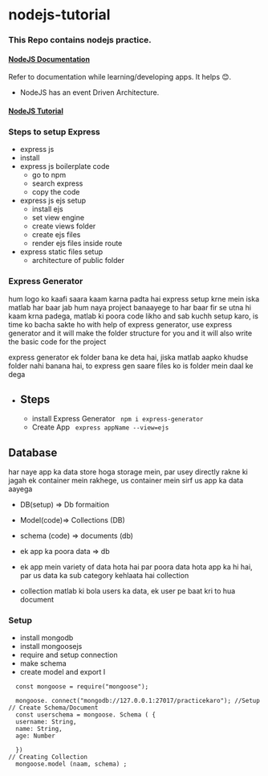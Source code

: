 # nodejs-tutorial

### This Repo contains nodejs practice.

#### [NodeJS Documentation](https://nodejs.org/docs/latest/api/)

Refer to documentation while learning/developing apps.
It helps 😊.

- NodeJS has an event Driven Architecture.

#### [NodeJS Tutorial](https://nodejs.org/en/learn/getting-started/introduction-to-nodejs)

<!-- Initial Setup -->

### Steps to setup Express

- express js
- install
- express js boilerplate code
  - go to npm
  - search express
  - copy the code
- express js ejs setup
  - install ejs
  - set view engine
  - create views folder
  - create ejs files
  - render ejs files inside route
- express static files setup
  - architecture of public folder

### Express Generator

hum logo ko kaafi saara kaam karna padta hai express setup krne
mein iska matlab har baar jab hum naya project banaayege to har baar
fir se utna hi kaam krna padega, matlab ki poora code likho and sab
kuchh setup karo, is time ko bacha sakte ho with help of express
generator, use express generator and it will make the folder structure
for you and it will also write the basic code for the project

express generator ek folder bana ke deta hai, jiska matlab aapko
khudse folder nahi banana hai, to express gen saare files ko is folder
mein daal ke dega

- ## Steps
  - install Express Generator
    ` npm i express-generator`
  - Create App
    ` express appName --view=ejs`

## Database

har naye app ka data store hoga storage mein, par usey directly rakne
ki jagah ek container mein rakhege, us container mein sirf us app ka
data aayega

- DB(setup) => Db formaition
- Model(code)=> Collections (DB)
- schema (code) => documents (db)

- ek app ka poora data => db
- ek app mein variety of data hota hai par poora data hota app ka hi
  hai, par us data ka sub category kehlaata hai collection
- collection matlab ki bola users ka data, ek user pe baat kri to hua
  document

### Setup

- install mongodb
- install mongoosejs
- require and setup connection
- make schema
- create model and export
  I

```
  const mongoose = require("mongoose");

  mongoose. connect("mongodb://127.0.0.1:27017/practicekaro"); //Setup
// Create Schema/Document
  const userschema = mongoose. Schema ( {
  username: String,
  name: String,
  age: Number

  })
// Creating Collection
  mongoose.model (naam, schema) ;
```
